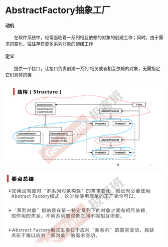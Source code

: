 # AbstractFactory抽象工厂

#### 动机

&ensp;&ensp;&ensp;&ensp;在软件系统中，经常面临着一系列相互依赖的对象的创建工作；同时，由于需求的变化，往往存在更多系列对象的创建工作

#### 定义

&ensp;&ensp;&ensp;&ensp;提供一个接口，让接口负责创建一系列 相关或者相互依赖的对象，无需指定它们具体的类

![](image/image.png)

![](image/image_1.png)

